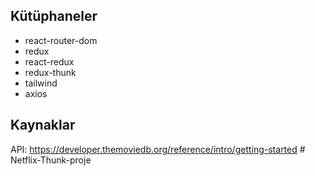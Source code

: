 ## Kütüphaneler

- react-router-dom
- redux
- react-redux
- redux-thunk
- tailwind
- axios

## Kaynaklar

API: https://developer.themoviedb.org/reference/intro/getting-started
#   N e t f l i x - T h u n k - p r o j e  
 